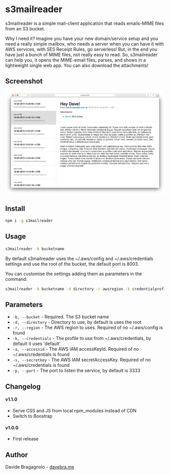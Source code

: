 # s3mailreader

s3mailreader is a simple mail-client application that reads emails-MIME files from an S3 bucket. 

Why I need it? Imagine you have your new domain/service setup and you need a really simple mailbox, who needs a server when you can have it with AWS services, with SES Receipt Rules, go serverless! But, in the end you have just a bunch of MIME files, not really easy to read. So, s3mailreader can help you, it opens the MIME-email files, parses, and shows in a lightweight single web app. You can also download the attachments!

## Screenshot

![s3mailreader preview](https://raw.githubusercontent.com/davebra/s3mailreader/master/screenshot.jpg)

## Install

```bash
npm i -g s3mailreader
```

## Usage

```bash
s3mailreader -b bucketname
```

By default s3mailreader uses the ~/.aws/config and ~/.aws/credentials settings and use the root of the bucket, the default port is 8003.

You can customise the settings adding them as parameters in the command:

```bash
s3mailreader -b bucketname -d directory -r awsregion -k credentialprofile -a accessid -s secretkey -p PORT
```

## Parameters

- `-b, --bucket` - Required. The S3 bucket name
- `-d, --directory` - Directory to use, by default is uses the root
- `-r, --region` - The AWS region to uses. Required of no ~/.aws/config is found
- `-k, --credentials` - The profile to use from ~/.aws/credentials, by default it uses 'default'
- `-a, --accessid` - The AWS IAM accessKeyId. Required of no ~/.aws/credentials is found
- `-s, --secretkey` - The AWS IAM secretAccessKey. Required of no ~/.aws/credentials is found
- `-p, --port` - The port to listen the service, by default is 3333

## Changelog

#### v1.1.0

- Serve CSS and JS from local npm_modules instead of CDN
- Switch to Boostrap

#### v1.0.0

- First release

## Author

Davide Bragagnolo - [davebra.me](https://davebra.me)